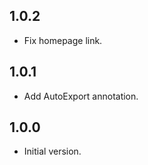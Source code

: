 ## 1.0.2

- Fix homepage link.

## 1.0.1

- Add AutoExport annotation.

## 1.0.0

- Initial version.

